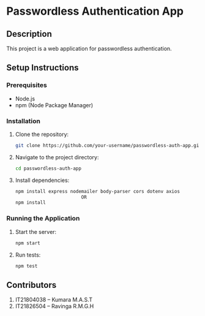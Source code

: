 <p>
  
# Passwordless Authentication App

## Description
This project is a web application for passwordless authentication.

## Setup Instructions
### Prerequisites
- Node.js
- npm (Node Package Manager)

### Installation
1. Clone the repository:
   ```sh
   git clone https://github.com/your-username/passwordless-auth-app.git

2. Navigate to the project directory:
   ```sh
   cd passwordless-auth-app
3. Install dependencies:
   ```sh
   npm install express nodemailer body-parser cors dotenv axios
                           OR
   npm install

### Running the Application
1. Start the server:
   ```sh
   npm start
2. Run tests:
   ```sh
   npm test


## Contributors

1. IT21804038 – Kumara M.A.S.T
2. IT21826504 – Ravinga R.M.G.H

</p>
